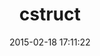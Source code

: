 ---
layout: post
title:  "cstruct"
repo:   "skandhas/cstruct"
date:   2015-02-18 17:11:22
gemurl: http://github.com/skandhas/cstruct
---